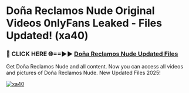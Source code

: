 # Doña Reclamos Nude Original Videos 0nlyFans Leaked - Files Updated! (xa40)

<h3>🔴 CLICK HERE 🌐==►► <a href="https://tinyurl.com/52m3yx9h" rel="nofollow">Doña Reclamos Nude Updated Files</a></h3>

Get Doña Reclamos Nude and all content. Now you can access all videos and pictures of Doña Reclamos Nude. New Updated Files 2025!

[![xa40](https://i.imgur.com/TnHtlc8.gif)](https://tinyurl.com/52m3yx9h)
